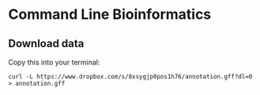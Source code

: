 # Command Line Bioinformatics

## Download data

Copy this into your terminal:

```
curl -L https://www.dropbox.com/s/8xsygjp0pos1h76/annotation.gff?dl=0 > annotation.gff
```
